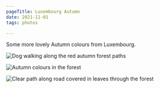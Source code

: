 ```yaml
---
pageTitle: Luxembourg Autumn
date: 2021-11-01
tags: photos

---
```

Some more lovely Autumn colours from Luxembourg.

![Dog walking along the red autumn forest paths](https://live.staticflickr.com/65535/51647909862_8e9cf3258b_c.jpg)

![Autumn colours in the forest](https://live.staticflickr.com/65535/51648966763_48012a1e7f_c.jpg)

![Clear path along road covered in leaves through the forest ](https://live.staticflickr.com/65535/51649402689_b2aae9ee49_c.jpg)